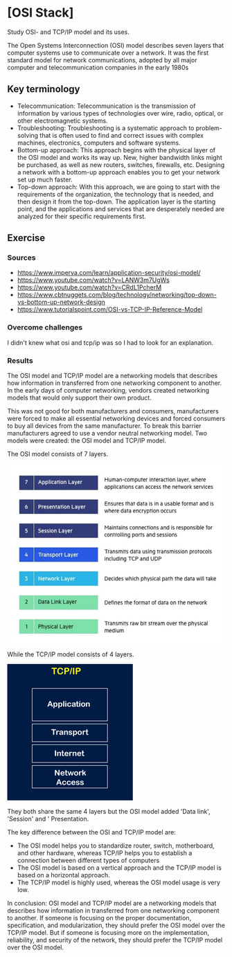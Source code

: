# [OSI Stack]
Study OSI- and TCP/IP model and its uses.

The Open Systems Interconnection (OSI) model describes seven layers that computer systems use to communicate over a network. It was the first standard model for network communications, adopted by all major computer and telecommunication companies in the early 1980s

## Key terminology
- Telecommunication: Telecommunication is the transmission of information by various types of technologies over wire, radio, optical, or other electromagnetic systems.
- Troubleshooting: Troubleshooting is a systematic approach to problem-solving that is often used to find and correct issues with complex machines, electronics, computers and software systems.
- Bottom-up approach: This approach begins with the physical layer of the OSI model and works its way up. New, higher bandwidth links might be purchased, as well as new routers, switches, firewalls, etc. Designing a network with a bottom-up approach enables you to get your network set up much faster.
- Top-down approach: With this approach, we are going to start with the requirements of the organization, the technology that is needed, and then design it from the top-down. The application layer is the starting point, and the applications and services that are desperately needed are analyzed for their specific requirements first.  

## Exercise
### Sources
- https://www.imperva.com/learn/application-security/osi-model/
- https://www.youtube.com/watch?v=LANW3m7UgWs
- https://www.youtube.com/watch?v=CRdL1PcherM
- https://www.cbtnuggets.com/blog/technology/networking/top-down-vs-bottom-up-network-design
- https://www.tutorialspoint.com/OSI-vs-TCP-IP-Reference-Model

### Overcome challenges
I didn't knew what osi and tcp/ip was so I had to look for an explanation.

### Results
The OSI model and TCP/IP model are a networking models that describes how information in transferred from one networking component to another. In the early days of computer networking, vendors created networking models that would only support their own product. 

This was not good for both manufacturers and consumers, manufacturers were forced to make all essential networking devices and forced consumers to buy all devices from the same manufacturer. To break this barrier manufacturers agreed to use a vendor neutral networking model. Two models were created: the OSI model and TCP/IP model. 

The OSI model consists of 7 layers.

![](./screenshot_osi_7layers.PNG)



While the TCP/IP model consists of 4 layers.

![](./screenshot_tcpip_4layers.png)



They both share the same 4 layers but the OSI model added 'Data link', 'Session' and ' Presentation.

The key difference between the OSI and TCP/IP model are:
- The OSI model helps you to standardize router, switch, motherboard, and other hardware, whereas TCP/IP helps you to establish a connection between different types of computers
- The OSI model is based on a vertical approach and the TCP/IP model is based on a horizontal approach.
- The TCP/IP model is highly used, whereas the OSI model usage is very low.

In conclusion:
OSI model and TCP/IP model are a networking models that describes how information in transferred from one networking component to another. If someone is focusing on the proper documentation, specification, and modularization, they should prefer the OSI model over the TCP/IP model. But if someone is focusing more on the implementation, reliability, and security of the network, they should prefer the TCP/IP model over the OSI model.
